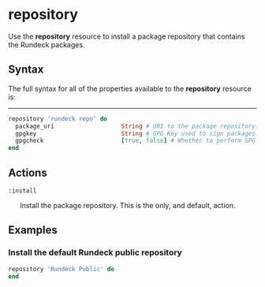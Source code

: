 # repository #

Use the **repository** resource to install a package repository that contains the Rundeck packages.

## Syntax ##

The full syntax for all of the properties available to the **repository** resource is:

----

```ruby
repository 'rundeck repo' do
  package_uri                   String # URI to the package repository.
  gpgkey                        String # GPG Key used to sign packages.
  gpgcheck                      [true, false] # Whether to perform GPG verification on packages.
end
```

## Actions ##

`:install`

&nbsp;&nbsp;&nbsp;&nbsp;&nbsp;&nbsp;Install the package repository. This is the only, and default, action.

## Examples ##

### Install the default Rundeck public repository ###

```ruby
repository 'Rundeck Public' do
end
```